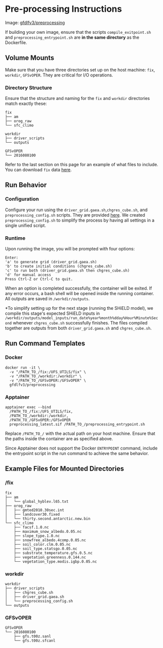 # Pre-processing Instructions

Image: [gfdlfv3/preprocessing](https://hub.docker.com/r/gfdlfv3/preprocessing)

If building your own image, ensure that the scripts `compile_exitpoint.sh` and `preprocessing_entrypoint.sh` are **in the same directory** as the Dockerfile.

## Volume Mounts
Make sure that you have three directories set up on the host machine: `fix`, `workdir`, `GFSvOPER`. They are critical for I/O operations.

### Directory Structure
Ensure that the structure and naming for the `fix` and `workdir` directories match exactly these:
```
fix
├── am
├── orog_raw
└── sfc_climo
```
```
workdir
├── driver_scripts
└── outputs
```
```
GFSvOPER
└── 2016080100
```
Refer to the last section on this page for an example of what files to include. You can download `fix` data [here](https://noaa-ufs-srw-pds.s3.amazonaws.com/index.html#develop-20240618/fix/).

## Run Behavior
### Configuration
Configure your run using the `driver_grid.gaea.sh`,`chgres_cube.sh`, and `preprocessing_config.sh` scripts. They are provided [here](https://github.com/jzhang512/Containerized_SHiELD_Workflow/tree/main/preprocessing/workdir/driver_scripts). We created `preprocessing_config.sh` to simplify the process by having all settings in a single unified script.

### Runtime
Upon running the image, you will be prompted with four options: 
```
Enter:
'a' to generate grid (driver_grid.gaea.sh)
'b' to create initial conditions (chgres_cube.sh)
'c' to run both (driver_grid.gaea.sh then chgres_cube.sh)
'd' for manual access
Press Ctrl-Z or Ctrl-C to quit.
```
When an option is completed successfully, the container will be exited. If any error occurs, a bash shell will be opened inside the running container. All outputs are saved in `/workdir/outputs`.

*To simplify setting up for the next stage (running the SHiELD model), we compile this stage's expected SHiELD inputs in `/workdir/outputs/model_inputs/run_date%year%month%dday%Hour%Minute%Second` whenever `chgres_cube.sh` successfully finishes. The files compiled together are outputs from both `driver_grid.gaea.sh` and `chgres_cube.sh`.

## Run Command Templates
### Docker
```
docker run -it \
  -v "/PATH_TO_/fix:/UFS_UTILS/fix" \
  -v "/PATH_TO_/workdir:/workdir" \
  -v "/PATH_TO_/GFSvOPER:/GFSvOPER" \
  gfdlfv3/preprocessing
```
### Apptainer 
```
apptainer exec --bind
  /PATH_TO_/fix:/UFS_UTILS/fix,
  /PATH_TO_/workdir:/workdir,
  /PATH_TO_/GFSvOPER:/GFSvOPER
  preprocessing_latest.sif /PATH_TO_/preprocessing_entrypoint.sh
```

Replace `/PATH_TO_/` with the actual path on your host machine. Ensure that the paths inside the container are as specified above. 

Since Apptainer does not support the Docker `ENTRYPOINT` command, include the entrypoint script in the run command to achieve the same behavior.

## Example Files for Mounted Directories

### /fix
```
fix
├── am
│   └── global_hyblev.l65.txt
├── orog_raw
│   ├── gmted2010.30sec.int
│   ├── landcover30.fixed
│   └── thirty.second.antarctic.new.bin
└── sfc_climo
    ├── facsf.1.0.nc
    ├── maximum_snow_albedo.0.05.nc
    ├── slope_type.1.0.nc
    ├── snowfree_albedo.4comp.0.05.nc
    ├── soil_color.clm.0.05.nc
    ├── soil_type.statsgo.0.05.nc
    ├── substrate_temperature.gfs.0.5.nc
    ├── vegetation_greenness.0.144.nc
    └── vegetation_type.modis.igbp.0.05.nc
```

### workdir
```
workdir
├── driver_scripts
│   ├── chgres_cube.sh
│   ├── driver_grid.gaea.sh
│   └── preprocessing_config.sh
└── outputs
```

### GFSvOPER
```
GFSvOPER
└── 2016080100
    ├── gfs.t00z.sanl
    └── gfs.t00z.sfcanl
```

